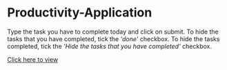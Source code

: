 # Productivity-Application

Type the task you have to complete today and click on submit. To hide the tasks that you have completed, tick the <i>'done'</i> checkbox. To hide the tasks completed, tick the <i> 'Hide the tasks that you have completed' </i> checkbox. 

<a href="https://htmlpreview.github.io/?https://github.com/etiennefdayer/Productivity-Application/blob/master/index.html">Click here to view</a>


